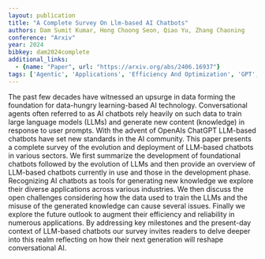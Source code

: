 ```yaml
---
layout: publication
title: "A Complete Survey On Llm-based AI Chatbots"
authors: Dam Sumit Kumar, Hong Choong Seon, Qiao Yu, Zhang Chaoning
conference: "Arxiv"
year: 2024
bibkey: dam2024complete
additional_links:
  - {name: "Paper", url: "https://arxiv.org/abs/2406.16937"}
tags: ['Agentic', 'Applications', 'Efficiency And Optimization', 'GPT', 'Model Architecture', 'Prompting', 'Survey Paper', 'Tools']
---
```

The past few decades have witnessed an upsurge in data forming the foundation for data-hungry learning-based AI technology. Conversational agents often referred to as AI chatbots rely heavily on such data to train large language models (LLMs) and generate new content (knowledge) in response to user prompts. With the advent of OpenAIs ChatGPT LLM-based chatbots have set new standards in the AI community. This paper presents a complete survey of the evolution and deployment of LLM-based chatbots in various sectors. We first summarize the development of foundational chatbots followed by the evolution of LLMs and then provide an overview of LLM-based chatbots currently in use and those in the development phase. Recognizing AI chatbots as tools for generating new knowledge we explore their diverse applications across various industries. We then discuss the open challenges considering how the data used to train the LLMs and the misuse of the generated knowledge can cause several issues. Finally we explore the future outlook to augment their efficiency and reliability in numerous applications. By addressing key milestones and the present-day context of LLM-based chatbots our survey invites readers to delve deeper into this realm reflecting on how their next generation will reshape conversational AI.
